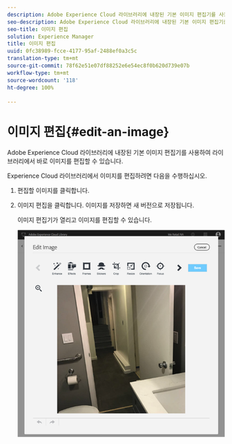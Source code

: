 ```yaml
---
description: Adobe Experience Cloud 라이브러리에 내장된 기본 이미지 편집기를 사용하여 라이브러리에서 바로 이미지를 편집할 수 있습니다.
seo-description: Adobe Experience Cloud 라이브러리에 내장된 기본 이미지 편집기를 사용하여 라이브러리에서 바로 이미지를 편집할 수 있습니다.
seo-title: 이미지 편집
solution: Experience Manager
title: 이미지 편집
uuid: 0fc38989-fcce-4177-95af-2488ef0a3c5c
translation-type: tm+mt
source-git-commit: 78f62e51e07df88252e6e54ec8f0b620d739e07b
workflow-type: tm+mt
source-wordcount: '118'
ht-degree: 100%

---
```



# 이미지 편집{#edit-an-image}

Adobe Experience Cloud 라이브러리에 내장된 기본 이미지 편집기를 사용하여 라이브러리에서 바로 이미지를 편집할 수 있습니다.

Experience Cloud 라이브러리에서 이미지를 편집하려면 다음을 수행하십시오.

1. 편집할 이미지를 클릭합니다.
1. 이미지 편집을 클릭합니다. 이미지를 저장하면 새 버전으로 저장됩니다.

   이미지 편집기가 열리고 이미지를 편집할 수 있습니다.

   ![](assets/library_image_editor.png)

